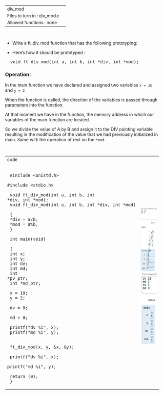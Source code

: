 |||
|:--|:--|
|div_mod||
|Files to turn in : div_mod.c||
|Allowed functions : none||

<br>

- Write a ft_div_mod function that has the following prototyping:

- Here’s how it should be prototyped :

<pre>  void ft_div_mod(int a, int b, int *div, int *mod); </pre> 

### Operation:

In the main function we have declared and assigned two variables `x = 10` and `y = 2`

When the function is called, the direction of the variables is passed through parameters into the function.

At that moment we have in the function, the memory address in which our variables of the main function are located.

So we divide the value of A by B and assign it to the DIV pointing variable resulting in the modification of the value that we had previously initialized in main. Same with the operation of rest on the `*mod`


<br>

|||
|:-|:-|
|code||
|<pre> <br> #include <unistd.h>  <br> #include <stdio.h> <br> <br> void  ft_div_mod(int a, int b, int *div, int *mod); <br> void  ft_div_mod(int a, int b, int *div, int *mod) <br> {  <br>    *div = a/b; <br>    *mod = a%b;<br> }  <br> <br> int main(void) <br> {  <br>   int x;<br>   int y;<br>   int dv;<br>   int md;<br>   int *pv_ptr;<br>   int *md_ptr;<br> <br>   x = 10; <br>   y = 2;<br> <br>    dv = 0; <br>    md = 0;<br> <br>    printf("dv %i", x);<br>    printf("md %i", y); <br> <br>    ft_div_mod(x, y, &x, &y); <br> <br>    printf("dv %i", x);<br>    printf("md %i", y);<br> <br>    return (0);<br> }  </pre>| ![div_mod.png](div_mod.png) ![div_mod2.png](div_mod2.png)|

